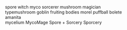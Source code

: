 spore witch myco 
sorcerer 
mushroom magician  
typemushroom goblin
fruiting bodies
morel
puffball bolete   
amanita    
mycelium MycoMage
Spore + Sorcery Sporcery